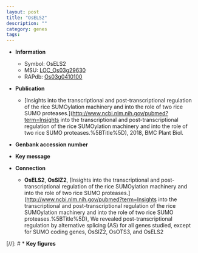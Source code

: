 ```yaml
---
layout: post
title: "OsELS2"
description: ""
category: genes
tags: 
---
```


* **Information**  
    + Symbol: OsELS2  
    + MSU: [LOC_Os03g29630](http://rice.uga.edu/cgi-bin/ORF_infopage.cgi?orf=LOC_Os03g29630)  
    + RAPdb: [Os03g0410100](https://rapdb.dna.affrc.go.jp/locus/?name=Os03g0410100)  

* **Publication**  
    + [Insights into the transcriptional and post-transcriptional regulation of the rice SUMOylation machinery and into the role of two rice SUMO proteases.](http://www.ncbi.nlm.nih.gov/pubmed?term=Insights into the transcriptional and post-transcriptional regulation of the rice SUMOylation machinery and into the role of two rice SUMO proteases.%5BTitle%5D), 2018, BMC Plant Biol.

* **Genbank accession number**  

* **Key message**  

* **Connection**  
    + __OsELS2__, __OsSIZ2__, [Insights into the transcriptional and post-transcriptional regulation of the rice SUMOylation machinery and into the role of two rice SUMO proteases.](http://www.ncbi.nlm.nih.gov/pubmed?term=Insights into the transcriptional and post-transcriptional regulation of the rice SUMOylation machinery and into the role of two rice SUMO proteases.%5BTitle%5D),  We revealed post-transcriptional regulation by alternative splicing (AS) for all genes studied, except for SUMO coding genes, OsSIZ2, OsOTS3, and OsELS2

[//]: # * **Key figures**  



